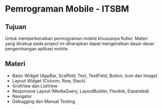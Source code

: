 # Pemrograman Mobile - ITSBM

## Tujuan
Untuk memperkenalkan pemrograman mobile khususnya flutter. Materi yang dicakup pada project ini diharapkan dapat mengenalkan dasar-dasar pengembangan aplikasi mobile.

## Materi
- Basic Widget (AppBar, Scaffold, Text, TextField, Button, Icon dan Image)
- Layout Widget (Colunm, Row, Stack)
- GridView dan ListView
- Responsive Layout (MediaQuery, LayoutBuilder, Flexible, Expanded)
- Navigator
- Debugging dan Manual Testing
